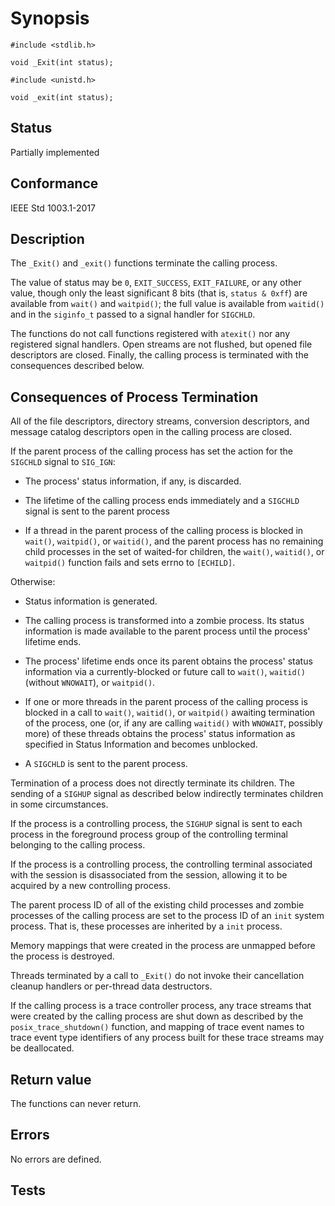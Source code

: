 # Synopsis

`#include <stdlib.h>`

`void _Exit(int status);`

`#include <unistd.h>`

`void _exit(int status);`

## Status

Partially implemented

## Conformance

IEEE Std 1003.1-2017

## Description

The `_Exit()` and `_exit()` functions terminate the calling process. 

The value of status may be `0`, `EXIT_SUCCESS`, `EXIT_FAILURE`, or any other value, though only the least significant 8 bits (that is, `status & 0xff`) are available from `wait()` and `waitpid()`; the full value is available from `waitid()` and in the `siginfo_t` passed to a signal handler for `SIGCHLD`.

The functions do not call functions registered with `atexit()` nor any registered signal handlers. Open streams are not flushed, but opened file descriptors are closed. Finally, the calling process is terminated with the consequences described below.

## Consequences of Process Termination

All of the file descriptors, directory streams, conversion descriptors, and message catalog descriptors open in the calling process are closed.

If the parent process of the calling process has set the action for the `SIGCHLD` signal to `SIG_IGN`:

* The process' status information, if any, is discarded.

* The lifetime of the calling process ends immediately and a `SIGCHLD` signal is sent to the parent process

* If a thread in the parent process of the calling process is blocked in `wait()`, `waitpid()`, or `waitid()`, and the parent process has no remaining child processes in the set of waited-for children, the `wait()`, `waitid()`, or `waitpid()` function fails and sets errno to `[ECHILD]`.

Otherwise:

* Status information is generated.

* The calling process is transformed into a zombie process. Its status information is made available to the parent process until the process' lifetime ends.

* The process' lifetime ends once its parent obtains the process' status information via a currently-blocked or future call to `wait()`, `waitid()` (without `WNOWAIT`), or `waitpid()`.

* If one or more threads in the parent process of the calling process is blocked in a call to `wait()`, `waitid()`, or `waitpid()` awaiting termination of the process, one (or, if any are calling `waitid()` with `WNOWAIT`, possibly more) of these threads obtains the process' status information as specified in Status Information and becomes unblocked.

* A `SIGCHLD` is sent to the parent process.

Termination of a process does not directly terminate its children. The sending of a `SIGHUP` signal as described below indirectly terminates children in some circumstances.

If the process is a controlling process, the `SIGHUP` signal is sent to each process in the foreground process group of the controlling terminal belonging to the calling process. 

If the process is a controlling process, the controlling terminal associated with the session is disassociated from the session, allowing it to be acquired by a new controlling process.

The parent process ID of all of the existing child processes and zombie processes of the calling process are set to the process ID of an `init` system process. That is, these processes are inherited by a `init` process.

Memory mappings that were created in the process are unmapped before the process is destroyed.

Threads terminated by a call to `_Exit()` do not invoke their cancellation cleanup handlers or per-thread data destructors.

If the calling process is a trace controller process, any trace streams that were created by the calling process are shut down as described by the `posix_trace_shutdown()` function, and mapping of trace event names to trace event type identifiers of any process built for these trace streams may be deallocated. 

## Return value

The functions can never return.

## Errors

No errors are defined.

## Tests

